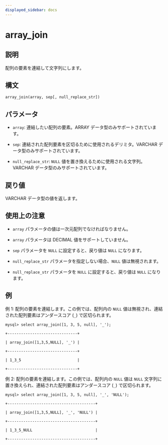 ```yaml
---
displayed_sidebar: docs
---
```


# array_join

## 説明

配列の要素を連結して文字列にします。

## 構文

```Haskell
array_join(array, sep[, null_replace_str])
```

## パラメータ

- `array`: 連結したい配列の要素。ARRAY データ型のみサポートされています。

- `sep`: 連結された配列要素を区切るために使用されるデリミタ。VARCHAR データ型のみサポートされています。

- `null_replace_str`: `NULL` 値を置き換えるために使用される文字列。VARCHAR データ型のみサポートされています。

## 戻り値

VARCHAR データ型の値を返します。

## 使用上の注意

- `array` パラメータの値は一次元配列でなければなりません。

- `array` パラメータは DECIMAL 値をサポートしていません。

- `sep` パラメータを `NULL` に設定すると、戻り値は `NULL` になります。

- `null_replace_str` パラメータを指定しない場合、`NULL` 値は無視されます。

- `null_replace_str` パラメータを `NULL` に設定すると、戻り値は `NULL` になります。

## 例

例 1: 配列の要素を連結します。この例では、配列内の `NULL` 値は無視され、連結された配列要素はアンダースコア (`_`) で区切られます。

```plaintext
mysql> select array_join([1, 3, 5, null], '_');

+-------------------------------+

| array_join([1,3,5,NULL], '_') |

+-------------------------------+

| 1_3_5                         |

+-------------------------------+
```

例 2: 配列の要素を連結します。この例では、配列内の `NULL` 値は `NULL` 文字列に置き換えられ、連結された配列要素はアンダースコア (`_`) で区切られます。

```plaintext
mysql> select array_join([1, 3, 5, null], '_', 'NULL');

+---------------------------------------+

| array_join([1,3,5,NULL], '_', 'NULL') |

+---------------------------------------+

| 1_3_5_NULL                            |

+---------------------------------------+
```